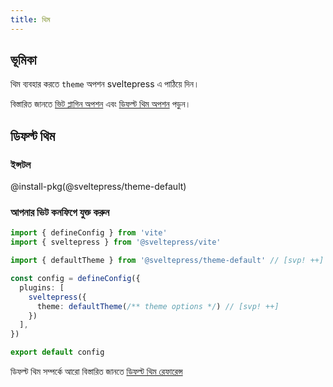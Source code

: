 ```yaml
---
title: থিম
---
```


## ভূমিকা

থিম ব্যবহার করতে `theme` অপশন sveltepress এ পাঠিয়ে দিন। 

বিস্তারিত জানতে [ভিট প্লাগিন অপশন](/reference/vite-plugin/) এবং [ডিফল্ট থিম অপশন](/reference/default-theme/) পড়ুন। 

## ডিফল্ট থিম

### ইন্সটল

@install-pkg(@sveltepress/theme-default)

### আপনার ভিট কনফিগে যুক্ত করুন

```ts title="vite.config.(js|ts)"
import { defineConfig } from 'vite'
import { sveltepress } from '@sveltepress/vite'

import { defaultTheme } from '@sveltepress/theme-default' // [svp! ++]

const config = defineConfig({
  plugins: [
    sveltepress({
      theme: defaultTheme(/** theme options */) // [svp! ++]
    })
  ],
})

export default config
```

ডিফল্ট থিম সম্পর্কে আরো বিস্তারিত জানতে [ডিফল্ট থিম রেফারেন্স](/reference/default-theme/#Theme-Options)